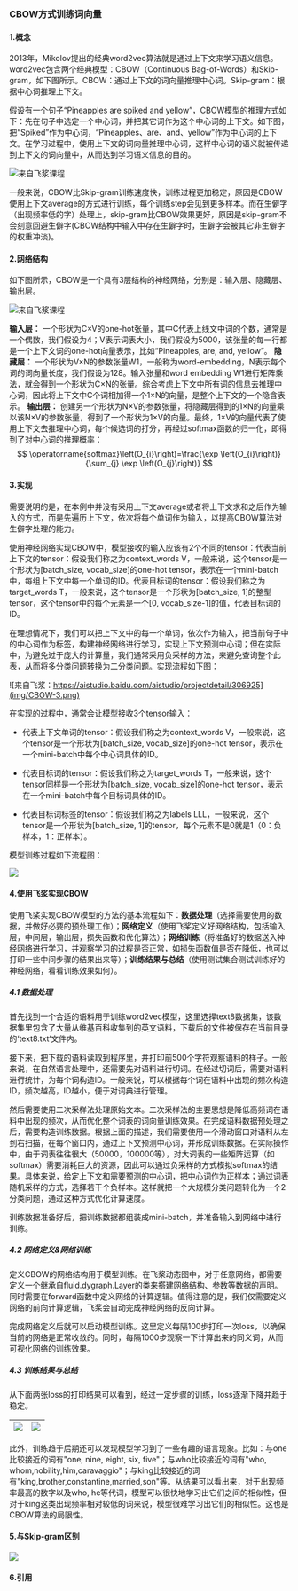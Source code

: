 ### CBOW方式训练词向量

#### 1.概念

2013年，Mikolov提出的经典word2vec算法就是通过上下文来学习语义信息。word2vec包含两个经典模型：CBOW（Continuous Bag-of-Words）和Skip-gram，如下图所示。CBOW：通过上下文的词向量推理中心词。Skip-gram：根据中心词推理上下文。

假设有一个句子“Pineapples are spiked and yellow”，CBOW模型的推理方式如下：先在句子中选定一个中心词，并把其它词作为这个中心词的上下文。如下图，把“Spiked”作为中心词，“Pineapples、are、and、yellow”作为中心词的上下文。在学习过程中，使用上下文的词向量推理中心词，这样中心词的语义就被传递到上下文的词向量中，从而达到学习语义信息的目的。

![来自飞浆课程](img/CBOW-1.jpg)

一般来说，CBOW比Skip-gram训练速度快，训练过程更加稳定，原因是CBOW使用上下文average的方式进行训练，每个训练step会见到更多样本。而在生僻字（出现频率低的字）处理上，skip-gram比CBOW效果更好，原因是skip-gram不会刻意回避生僻字(CBOW结构中输入中存在生僻字时，生僻字会被其它非生僻字的权重冲淡)。

#### 2.网络结构

如下图所示，CBOW是一个具有3层结构的神经网络，分别是：输入层、隐藏层、输出层。

![来自飞浆课程](img/CBOW-2.jpg)

**输入层：** 一个形状为C×V的one-hot张量，其中C代表上线文中词的个数，通常是一个偶数，我们假设为4；V表示词表大小，我们假设为5000，该张量的每一行都是一个上下文词的one-hot向量表示，比如“Pineapples, are, and, yellow”。
**隐藏层：** 一个形状为V×N的参数张量W1，一般称为word-embedding，N表示每个词的词向量长度，我们假设为128。输入张量和word embedding W1进行矩阵乘法，就会得到一个形状为C×N的张量。综合考虑上下文中所有词的信息去推理中心词，因此将上下文中C个词相加得一个1×N的向量，是整个上下文的一个隐含表示。
**输出层：** 创建另一个形状为N×V的参数张量，将隐藏层得到的1×N的向量乘以该N×V的参数张量，得到了一个形状为1×V的向量。最终，1×V的向量代表了使用上下文去推理中心词，每个候选词的打分，再经过softmax函数的归一化，即得到了对中心词的推理概率：
$$
\operatorname{softmax}\left(O_{i}\right)=\frac{\exp \left(O_{i}\right)}{\sum_{j} \exp \left(O_{j}\right)}
$$

#### 3.实现

需要说明的是，在本例中并没有采用上下文average或者将上下文求和之后作为输入的方式，而是先遍历上下文，依次将每个单词作为输入，以提高CBOW算法对生僻字处理的能力。

使用神经网络实现CBOW中，模型接收的输入应该有2个不同的tensor：代表当前上下文的tensor：假设我们称之为context_words V，一般来说，这个tensor是一个形状为[batch_size, vocab_size]的one-hot tensor，表示在一个mini-batch中，每组上下文中每一个单词的ID。代表目标词的tensor：假设我们称之为target_words T，一般来说，这个tensor是一个形状为[batch_size, 1]的整型tensor，这个tensor中的每个元素是一个[0, vocab_size-1]的值，代表目标词的ID。

在理想情况下，我们可以把上下文中的每一个单词，依次作为输入，把当前句子中的中心词作为标签，构建神经网络进行学习，实现上下文预测中心词；但在实际中，为避免过于庞大的计算量，我们通常采用负采样的方法，来避免查询整个此表，从而将多分类问题转换为二分类问题。实现流程如下图：

![来自飞浆：https://aistudio.baidu.com/aistudio/projectdetail/306925](img/CBOW-3.png)

在实现的过程中，通常会让模型接收3个tensor输入：

- 代表上下文单词的tensor：假设我们称之为context_words V，一般来说，这个tensor是一个形状为[batch_size, vocab_size]的one-hot tensor，表示在一个mini-batch中每个中心词具体的ID。


- 代表目标词的tensor：假设我们称之为target_words T，一般来说，这个tensor同样是一个形状为[batch_size, vocab_size]的one-hot tensor，表示在一个mini-batch中每个目标词具体的ID。


- 代表目标词标签的tensor：假设我们称之为labels LLL，一般来说，这个tensor是一个形状为[batch_size, 1]的tensor，每个元素不是0就是1（0：负样本，1：正样本）。

模型训练过程如下流程图：

![](img/CBOW-4.png)

#### 4.使用飞浆实现CBOW

使用飞桨实现CBOW模型的方法的基本流程如下：**数据处理**（选择需要使用的数据，并做好必要的预处理工作）；**网络定义**（使用飞桨定义好网络结构，包括输入层，中间层，输出层，损失函数和优化算法）；**网络训练**（将准备好的数据送入神经网络进行学习，并观察学习的过程是否正常，如损失函数值是否在降低，也可以打印一些中间步骤的结果出来等）；**训练结果与总结**（使用测试集合测试训练好的神经网络，看看训练效果如何）。

##### 4.1 数据处理

首先找到一个合适的语料用于训练word2vec模型，这里选择text8数据集，该数据集里包含了大量从维基百科收集到的英文语料，下载后的文件被保存在当前目录的‘text8.txt‘文件内。

接下来，把下载的语料读取到程序里，并打印前500个字符观察语料的样子。一般来说，在自然语言处理中，还需要先对语料进行切词。在经过切词后，需要对语料进行统计，为每个词构造ID。一般来说，可以根据每个词在语料中出现的频次构造ID，频次越高，ID越小，便于对词典进行管理。

然后需要使用二次采样法处理原始文本。二次采样法的主要思想是降低高频词在语料中出现的频次，从而优化整个词表的词向量训练效果。在完成语料数据预处理之后，需要构造训练数据。根据上面的描述，我们需要使用一个滑动窗口对语料从左到右扫描，在每个窗口内，通过上下文预测中心词，并形成训练数据。在实际操作中，由于词表往往很大（50000，100000等），对大词表的一些矩阵运算（如softmax）需要消耗巨大的资源，因此可以通过负采样的方式模拟softmax的结果。具体来说，给定上下文和需要预测的中心词，把中心词作为正样本；通过词表随机采样的方式，选择若干个负样本。这样就把一个大规模分类问题转化为一个2分类问题，通过这种方式优化计算速度。

训练数据准备好后，把训练数据都组装成mini-batch，并准备输入到网络中进行训练。

##### 4.2 网络定义&网络训练

定义CBOW的网络结构用于模型训练。在飞桨动态图中，对于任意网络，都需要定义一个继承自fluid.dygraph.Layer的类来搭建网络结构、参数等数据的声明。同时需要在forward函数中定义网络的计算逻辑。值得注意的是，我们仅需要定义网络的前向计算逻辑，飞桨会自动完成神经网络的反向计算。

完成网络定义后就可以启动模型训练。这里定义每隔100步打印一次loss，以确保当前的网络是正常收敛的。同时，每隔1000步观察一下计算出来的同义词，从而可视化网络的训练效果。

##### 4.3 训练结果与总结

从下面两张loss的打印结果可以看到，经过一定步骤的训练，loss逐渐下降并趋于稳定。

| ![](img/loss-1.png) | ![](img/loss-2.png) |
| ------------------- | ------------------- |

此外，训练趋于后期还可以发现模型学习到了一些有趣的语言现象。比如：与one比较接近的词有"one, nine, eight, six, five"；与who比较接近的词有"who, whom,nobility,him,caravaggio"；与king比较接近的词有"king,brother,constantine,married,son"等。从结果可以看出来，对于出现频率最高的数字以及who, he等代词，模型可以很快地学习出它们之间的相似性，但对于king这类出现频率相对较低的词来说，模型很难学习出它们的相似性。这也是CBOW算法的局限性。

#### 5.与Skip-gram区别

![](img/difference.png)

#### 6.引用

[词向量Word Embedding]: https://aistudio.baidu.com/aistudio/projectdetail/2205123
[词向量word2vec之CBOW算法]: https://aistudio.baidu.com/aistudio/projectdetail/306925

